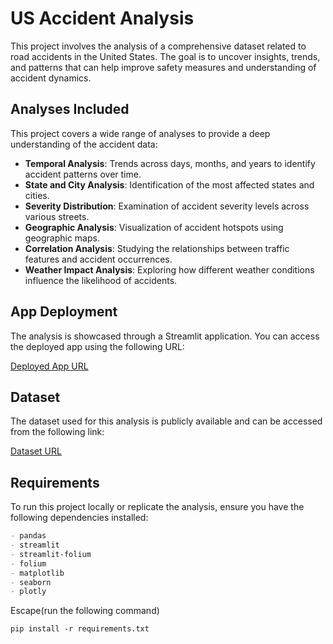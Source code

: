# US Accident Analysis

This project involves the analysis of a comprehensive dataset related to road accidents in the United States. The goal is to uncover insights, trends, and patterns that can help improve safety measures and understanding of accident dynamics.

## Analyses Included

This project covers a wide range of analyses to provide a deep understanding of the accident data:

- **Temporal Analysis**: Trends across days, months, and years to identify accident patterns over time.
- **State and City Analysis**: Identification of the most affected states and cities.
- **Severity Distribution**: Examination of accident severity levels across various streets.
- **Geographic Analysis**: Visualization of accident hotspots using geographic maps.
- **Correlation Analysis**: Studying the relationships between traffic features and accident occurrences.
- **Weather Impact Analysis**: Exploring how different weather conditions influence the likelihood of accidents.

## App Deployment

The analysis is showcased through a Streamlit application. You can access the deployed app using the following URL:

[Deployed App URL](https://us-accidents-report.streamlit.app/)  


## Dataset

The dataset used for this analysis is publicly available and can be accessed from the following link:

[Dataset URL](https://www.kaggle.com/datasets/sobhanmoosavi/us-accidents)  

## Requirements

To run this project locally or replicate the analysis, ensure you have the following dependencies installed:

```markdown
- pandas
- streamlit
- streamlit-folium
- folium
- matplotlib
- seaborn
- plotly
```
Escape(run the following command)

```markdown
pip install -r requirements.txt
```
